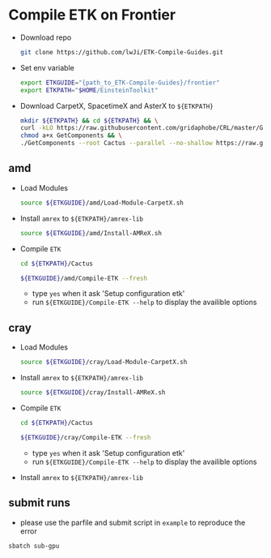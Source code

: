 # Compile ETK on Frontier

* Download repo

    ```bash
    git clone https://github.com/lwJi/ETK-Compile-Guides.git
    ```

* Set env variable

    ```bash
    export ETKGUIDE="{path_to_ETK-Compile-Guides}/frontier"
    export ETKPATH="$HOME/EinsteinToolkit"
    ```

* Download CarpetX, SpacetimeX and AsterX to `${ETKPATH}`

    ```bash
    mkdir ${ETKPATH} && cd ${ETKPATH} && \
    curl -kLO https://raw.githubusercontent.com/gridaphobe/CRL/master/GetComponents && \
    chmod a+x GetComponents && \
    ./GetComponents --root Cactus --parallel --no-shallow https://raw.githubusercontent.com/lwJi/ETK-Compile-Guides/main/ThornList/asterx-frontier.th
    ```

## amd

* Load Modules

    ```bash
    source ${ETKGUIDE}/amd/Load-Module-CarpetX.sh
    ```

* Install `amrex` to `${ETKPATH}/amrex-lib`

    ```bash
    source ${ETKGUIDE}/amd/Install-AMReX.sh
    ```

* Compile `ETK`

    ```bash
    cd ${ETKPATH}/Cactus

    ${ETKGUIDE}/amd/Compile-ETK --fresh
    ```
    - type `yes` when it ask 'Setup configuration etk'
    - run `${ETKGUIDE}/Compile-ETK --help` to display the availible options

## cray

* Load Modules

    ```bash
    source ${ETKGUIDE}/cray/Load-Module-CarpetX.sh
    ```

* Install `amrex` to `${ETKPATH}/amrex-lib`

    ```bash
    source ${ETKGUIDE}/cray/Install-AMReX.sh
    ```

* Compile `ETK`

    ```bash
    cd ${ETKPATH}/Cactus

    ${ETKGUIDE}/cray/Compile-ETK --fresh
    ```
    - type `yes` when it ask 'Setup configuration etk'
    - run `${ETKGUIDE}/Compile-ETK --help` to display the availible options

* Install `amrex` to `${ETKPATH}/amrex-lib`

## submit runs

* please use the parfile and submit script in `example` to reproduce the error

```
sbatch sub-gpu
```
